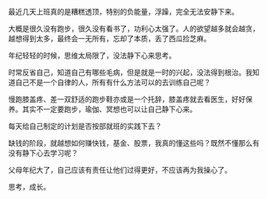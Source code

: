 最近几天上班真的是糟糕透顶，特别的负能量，浮躁，完全无法安静下来。  

大概是很久没有跑步，很久没有看书了，功利心太强了。人的欲望越多就会越贪，越想得到太多，最终会一无所有，忘却了本质，丢了西瓜捡芝麻。 

年纪轻轻的时候，思维太局限了，没法静下心来思考。  

时常反省自己，知道自己有哪些毛病，但是就是一时的兴起，没法得到根治。我知道自己不是一个自律的人，所有有什么方法可以的去训练自己呢？  

慢跑膝盖疼、差一双舒适的跑步鞋亦或是一个托辞，膝盖疼就去看医生，好好保养。其实不一定要跑步，瑜伽、冥想也可以让自己静下心来。  

每天给自己制定的计划是否按部就班的实践下去？  

缺钱的阶段，就越想如何赚快钱，基金、股票，我真的懂这些吗？既然不懂那么有没有静下心去学习呢？  

父母年纪大了，自己应该有责任让他们过得更好，不应该再为我操心了。 

思考，成长。  